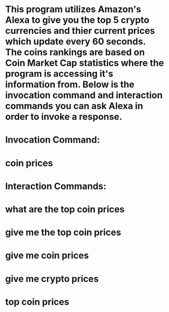 # This program utilizes Amazon's Alexa to give you the top 5 crypto currencies and thier current prices which update every 60 seconds. The coins rankings are based on Coin Market Cap statistics where the program is accessing it's information from. Below is the invocation command and interaction commands you can ask Alexa in order to invoke a response.

# Invocation Command: 
  # coin prices
  
  
# Interaction Commands: 
  # what are the top coin prices
  # give me the top coin prices
  # give me coin prices
  # give me crypto prices
  # top coin prices
